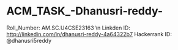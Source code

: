 # ACM_TASK_-Dhanusri-reddy-
Roll_Number: AM.SC.U4CSE23163 \n
Linkden ID: http://linkedin.com/in/dhanusri-reddy-4a64322b7
Hackerrank ID: @dhanusri5reddy
